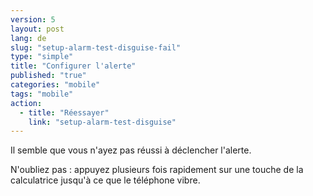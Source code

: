 ```yaml
---
version: 5
layout: post
lang: de
slug: "setup-alarm-test-disguise-fail"
type: "simple"
title: "Configurer l'alerte"
published: "true"
categories: "mobile"
tags: "mobile"
action: 
  - title: "Réessayer"
    link: "setup-alarm-test-disguise"
---
```


Il semble que vous n'ayez pas réussi à déclencher l'alerte.

N'oubliez pas : appuyez plusieurs fois rapidement sur une touche de la calculatrice jusqu'à ce que le téléphone vibre. 
